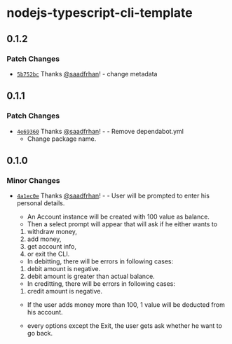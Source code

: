 # nodejs-typescript-cli-template

## 0.1.2

### Patch Changes

- [`5b752bc`](https://github.com/saadfrhan/bank-cli/commit/5b752bc1858c98708c65110c2c3bea30fbab7d51) Thanks [@saadfrhan](https://github.com/saadfrhan)! - change metadata

## 0.1.1

### Patch Changes

- [`4e69360`](https://github.com/saadfrhan/bank-cli/commit/4e6936006684ba36c02b822a3b3a857194f4fc96) Thanks [@saadfrhan](https://github.com/saadfrhan)! - - Remove dependabot.yml
  - Change package name.

## 0.1.0

### Minor Changes

- [`4a1ec0e`](https://github.com/saadfrhan/bank-cli/commit/4a1ec0e9f76b45e93969cc07c9e195b4bf3bae4f) Thanks [@saadfrhan](https://github.com/saadfrhan)! - - User will be prompted to enter his personal details.

  - An Account instance will be created with 100 value as balance.
  - Then a select prompt will appear that will ask if he either wants to

  1. withdraw money,
  1. add money,
  1. get account info,
  1. or exit the CLI.

  - In debitting, there will be errors in following cases:

  1. debit amount is negative.
  1. debit amount is greater than actual balance.

  - In creditting, there will be errors in following cases:

  1. credit amount is negative.

  - If the user adds money more than 100, 1 value will be deducted from his account.

  - every options except the Exit, the user gets ask whether he want to go back.
